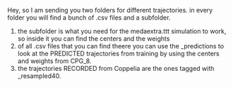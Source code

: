 Hey,
so I am sending you two folders for different trajectories.
in every folder you will find a bunch of .csv files and a subfolder.

1. the subfolder is what you need for the medaextra.ttt simulation to work, so inside it you can find the centers and the weights
2. of all .csv files that you can find theere you can use the _predictions to look at the PREDICTED trajectories from training by using the centers and weights from CPG_8.
3. the trajectories RECORDED from Coppelia are the ones tagged with _resampled40.